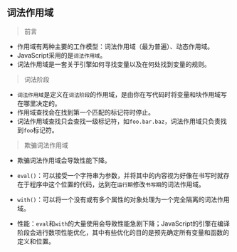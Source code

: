 ## 词法作用域

> 前言

- 作用域有两种主要的工作模型：词法作用域（最为普遍）、动态作用域。
- JavaScript采用的是`词法作用域`。
- 词法作用域是一套关于引擎如何寻找变量以及在何处找到变量的规则。

> 词法阶段

- `词法作用域`是定义在`词法阶段`的作用域，是由你在写代码时将变量和块作用域写在哪里决定的。
- 作用域查找会在找到第一个匹配的标记符时停止。
- 词法作用域查找只会查找一级标记符，如`foo.bar.baz`，词法作用域只负责找到`foo`标记符。

> 欺骗词法作用域

- 欺骗词法作用域会导致性能下降。

- `eval()`：可以接受一个字符串为参数，并将其中的内容视为好像在书写时就存在于程序中这个位置的代码，达到在`运行期`修改`书写期`的词法作用域。

- `with()`：可以将一个没有或有多个属性的对象处理为一个完全隔离的词法作用域。

- 性能：`eval`和`with`的大量使用会导致性能急剧下降；JavaScript的引擎在编译阶段会进行数项性能优化，其中有些优化的目的是预先确定所有变量和函数的定义和位置。

  ​	
